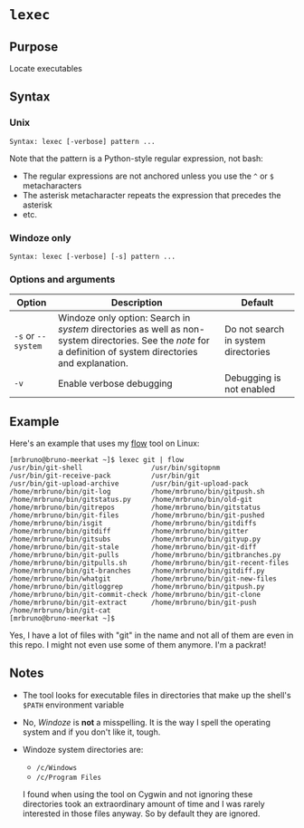 # `lexec`

## Purpose
Locate executables

## Syntax
### Unix
```
Syntax: lexec [-verbose] pattern ...
```
Note that the pattern is a Python-style regular expression, not bash:

- The regular expressions are not anchored unless you use the `^` or `$` metacharacters
- The asterisk metacharacter repeats the expression that precedes the asterisk
- etc.

### Windoze only
```
Syntax: lexec [-verbose] [-s] pattern ...
```

### Options and arguments
| Option | Description | Default |
| ------ | ----------- | ------- |
| `-s` or `--system` | Windoze only option: Search in _system_ directories as well as non-system directories.  See the _note_ for a definition of system directories and explanation.  | Do not search in system directories | 
|  `-v`  | Enable verbose debugging | Debugging is not enabled |

## Example
Here's an example that uses my [flow](flow.md) tool on Linux:
```
[mrbruno@bruno-meerkat ~]$ lexec git | flow
/usr/bin/git-shell                 /usr/bin/sgitopnm                  /usr/bin/git-receive-pack          /usr/bin/git                      
/usr/bin/git-upload-archive        /usr/bin/git-upload-pack           /home/mrbruno/bin/git-log          /home/mrbruno/bin/gitpush.sh      
/home/mrbruno/bin/gitstatus.py     /home/mrbruno/bin/old-git          /home/mrbruno/bin/gitrepos         /home/mrbruno/bin/gitstatus       
/home/mrbruno/bin/git-files        /home/mrbruno/bin/git-pushed       /home/mrbruno/bin/isgit            /home/mrbruno/bin/gitdiffs        
/home/mrbruno/bin/gitdiff          /home/mrbruno/bin/gitter           /home/mrbruno/bin/gitsubs          /home/mrbruno/bin/gityup.py       
/home/mrbruno/bin/git-stale        /home/mrbruno/bin/git-diff         /home/mrbruno/bin/git-pulls        /home/mrbruno/bin/gitbranches.py  
/home/mrbruno/bin/gitpulls.sh      /home/mrbruno/bin/git-recent-files /home/mrbruno/bin/git-branches     /home/mrbruno/bin/gitdiff.py      
/home/mrbruno/bin/whatgit          /home/mrbruno/bin/git-new-files    /home/mrbruno/bin/gitloggrep       /home/mrbruno/bin/gitpush.py      
/home/mrbruno/bin/git-commit-check /home/mrbruno/bin/git-clone        /home/mrbruno/bin/git-extract      /home/mrbruno/bin/git-push        
/home/mrbruno/bin/git-cat                                                                                                                  
[mrbruno@bruno-meerkat ~]$ 
```

Yes, I have a lot of files with "git" in the name and not all of them are even in this repo.  I might not even use some of them anymore.  I'm a packrat!

## Notes

- The tool looks for executable files in directories that make up the shell's `$PATH` environment variable
- No, _Windoze_ is **not** a misspelling.  It is the way I spell the operating system and if you don't like it, tough.
- Windoze system directories are:
    - `/c/Windows`
    - `/c/Program Files`

  I found when using the tool on Cygwin and not ignoring these directories took an extraordinary amount of time and I was rarely interested in those files anyway.  So by default they are ignored.
